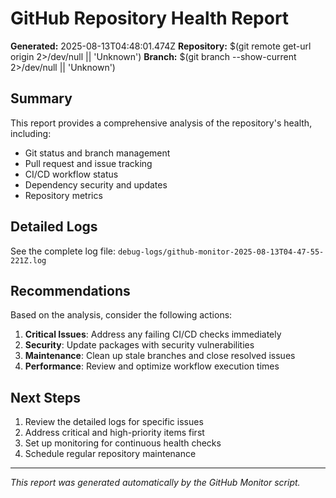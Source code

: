 # GitHub Repository Health Report

**Generated:** 2025-08-13T04:48:01.474Z
**Repository:** $(git remote get-url origin 2>/dev/null || 'Unknown')
**Branch:** $(git branch --show-current 2>/dev/null || 'Unknown')

## Summary

This report provides a comprehensive analysis of the repository's health, including:

- Git status and branch management
- Pull request and issue tracking
- CI/CD workflow status
- Dependency security and updates
- Repository metrics

## Detailed Logs

See the complete log file: `debug-logs/github-monitor-2025-08-13T04-47-55-221Z.log`

## Recommendations

Based on the analysis, consider the following actions:

1. **Critical Issues**: Address any failing CI/CD checks immediately
2. **Security**: Update packages with security vulnerabilities
3. **Maintenance**: Clean up stale branches and close resolved issues
4. **Performance**: Review and optimize workflow execution times

## Next Steps

1. Review the detailed logs for specific issues
2. Address critical and high-priority items first
3. Set up monitoring for continuous health checks
4. Schedule regular repository maintenance

---

_This report was generated automatically by the GitHub Monitor script._
